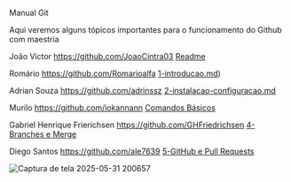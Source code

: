 Manual Git

Aqui veremos alguns tópicos importantes para o funcionamento do Github com maestria

João Victor https://github.com/JoaoCintra03 [Readme](README.md)

Romário https://github.com/Romarioalfa [1-introducao.md](01-introducao.md))

Adrian Souza https://github.com/adrinssz [2-instalacao-configuracao.md](02-instalacao-configuracao.md)

Murilo https://github.com/iokannann [Comandos Básicos](03-Comandos-basicos.md)
                                          
Gabriel Henrique Frierichsen https://github.com/GHFriedrichsen [4-Branches e Merge](04-branches-e-merge.md)

Diego Santos https://github.com/ale7639 [5-GitHub e Pull Requests](05-pull-requests.md)


![Captura de tela 2025-05-31 200657](https://github.com/user-attachments/assets/97fc0a8b-d22a-40d8-8f15-fa8dc02dfd8a)
